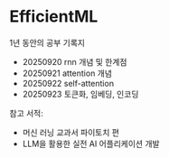 # EfficientML
1년 동안의 공부 기록지

- 20250920 rnn 개념 및 한계점
- 20250921 attention 개념
- 20250922 self-attention
- 20250923 토큰화, 임베딩, 인코딩


참고 서적: 
- 머신 러닝 교과서 파이토치 편
- LLM을 활용한 실전 AI 어플리케이션 개발
